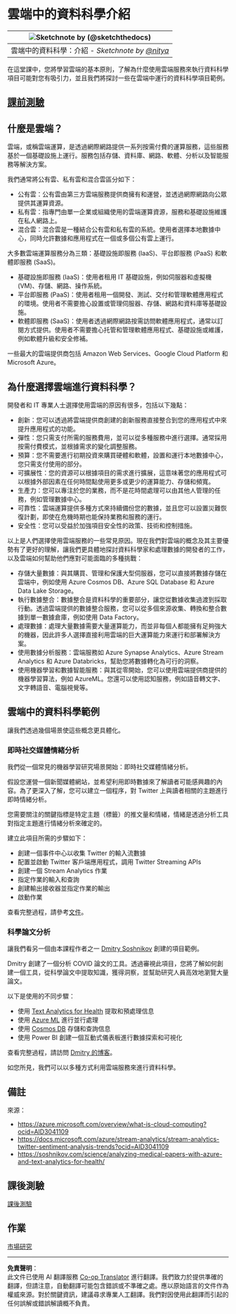 <!--
CO_OP_TRANSLATOR_METADATA:
{
  "original_hash": "408c55cab2880daa4e78616308bd5db7",
  "translation_date": "2025-08-27T09:37:19+00:00",
  "source_file": "5-Data-Science-In-Cloud/17-Introduction/README.md",
  "language_code": "mo"
}
-->
# 雲端中的資料科學介紹

|![ Sketchnote by [(@sketchthedocs)](https://sketchthedocs.dev) ](../../sketchnotes/17-DataScience-Cloud.png)|
|:---:|
| 雲端中的資料科學：介紹 - _Sketchnote by [@nitya](https://twitter.com/nitya)_ |

在這堂課中，您將學習雲端的基本原則，了解為什麼使用雲端服務來執行資料科學項目可能對您有吸引力，並且我們將探討一些在雲端中運行的資料科學項目範例。

## [課前測驗](https://purple-hill-04aebfb03.1.azurestaticapps.net/quiz/32)

## 什麼是雲端？

雲端，或稱雲端運算，是透過網際網路提供一系列按需付費的運算服務，這些服務基於一個基礎設施上運行。服務包括存儲、資料庫、網路、軟體、分析以及智能服務等解決方案。

我們通常將公有雲、私有雲和混合雲區分如下：

* 公有雲：公有雲由第三方雲端服務提供商擁有和運營，並透過網際網路向公眾提供其運算資源。
* 私有雲：指專門由單一企業或組織使用的雲端運算資源，服務和基礎設施維護在私人網路上。
* 混合雲：混合雲是一種結合公有雲和私有雲的系統。使用者選擇本地數據中心，同時允許數據和應用程式在一個或多個公有雲上運行。

大多數雲端運算服務分為三類：基礎設施即服務 (IaaS)、平台即服務 (PaaS) 和軟體即服務 (SaaS)。

* 基礎設施即服務 (IaaS)：使用者租用 IT 基礎設施，例如伺服器和虛擬機 (VM)、存儲、網路、操作系統。
* 平台即服務 (PaaS)：使用者租用一個開發、測試、交付和管理軟體應用程式的環境。使用者不需要擔心設置或管理伺服器、存儲、網路和資料庫等基礎設施。
* 軟體即服務 (SaaS)：使用者透過網際網路按需訪問軟體應用程式，通常以訂閱方式提供。使用者不需要擔心托管和管理軟體應用程式、基礎設施或維護，例如軟體升級和安全修補。

一些最大的雲端提供商包括 Amazon Web Services、Google Cloud Platform 和 Microsoft Azure。

## 為什麼選擇雲端進行資料科學？

開發者和 IT 專業人士選擇使用雲端的原因有很多，包括以下幾點：

* 創新：您可以透過將雲端提供商創建的創新服務直接整合到您的應用程式中來提升應用程式的功能。
* 彈性：您只需支付所需的服務費用，並可以從多種服務中進行選擇。通常採用按需付費模式，並根據需求的變化調整服務。
* 預算：您不需要進行初期投資來購買硬體和軟體，設置和運行本地數據中心，您只需支付使用的部分。
* 可擴展性：您的資源可以根據項目的需求進行擴展，這意味著您的應用程式可以根據外部因素在任何時間點使用更多或更少的運算能力、存儲和頻寬。
* 生產力：您可以專注於您的業務，而不是花時間處理可以由其他人管理的任務，例如管理數據中心。
* 可靠性：雲端運算提供多種方式來持續備份您的數據，並且您可以設置災難恢復計劃，即使在危機時期也能保持業務和服務的運行。
* 安全性：您可以受益於加強項目安全性的政策、技術和控制措施。

以上是人們選擇使用雲端服務的一些常見原因。現在我們對雲端的概念及其主要優勢有了更好的理解，讓我們更具體地探討資料科學家和處理數據的開發者的工作，以及雲端如何幫助他們應對可能面臨的多種挑戰：

* 存儲大量數據：與其購買、管理和保護大型伺服器，您可以直接將數據存儲在雲端中，例如使用 Azure Cosmos DB、Azure SQL Database 和 Azure Data Lake Storage。
* 執行數據整合：數據整合是資料科學的重要部分，讓您從數據收集過渡到採取行動。透過雲端提供的數據整合服務，您可以從多個來源收集、轉換和整合數據到單一數據倉庫，例如使用 Data Factory。
* 處理數據：處理大量數據需要大量運算能力，而並非每個人都能擁有足夠強大的機器，因此許多人選擇直接利用雲端的巨大運算能力來運行和部署解決方案。
* 使用數據分析服務：雲端服務如 Azure Synapse Analytics、Azure Stream Analytics 和 Azure Databricks，幫助您將數據轉化為可行的洞察。
* 使用機器學習和數據智能服務：與其從零開始，您可以使用雲端提供商提供的機器學習算法，例如 AzureML。您還可以使用認知服務，例如語音轉文字、文字轉語音、電腦視覺等。

## 雲端中的資料科學範例

讓我們透過幾個場景使這些概念更具體化。

### 即時社交媒體情緒分析

我們從一個常見的機器學習研究場景開始：即時社交媒體情緒分析。

假設您運營一個新聞媒體網站，並希望利用即時數據來了解讀者可能感興趣的內容。為了更深入了解，您可以建立一個程序，對 Twitter 上與讀者相關的主題進行即時情緒分析。

您需要關注的關鍵指標是特定主題（標籤）的推文量和情緒，情緒是透過分析工具對指定主題進行情緒分析來確定的。

建立此項目所需的步驟如下：

* 創建一個事件中心以收集 Twitter 的輸入流數據
* 配置並啟動 Twitter 客戶端應用程式，調用 Twitter Streaming APIs
* 創建一個 Stream Analytics 作業
* 指定作業的輸入和查詢
* 創建輸出接收器並指定作業的輸出
* 啟動作業

查看完整過程，請參考[文件](https://docs.microsoft.com/azure/stream-analytics/stream-analytics-twitter-sentiment-analysis-trends?WT.mc_id=academic-77958-bethanycheum&ocid=AID30411099)。

### 科學論文分析

讓我們看另一個由本課程作者之一 [Dmitry Soshnikov](http://soshnikov.com) 創建的項目範例。

Dmitry 創建了一個分析 COVID 論文的工具。透過審視此項目，您將了解如何創建一個工具，從科學論文中提取知識，獲得洞察，並幫助研究人員高效地瀏覽大量論文。

以下是使用的不同步驟：

* 使用 [Text Analytics for Health](https://docs.microsoft.com/azure/cognitive-services/text-analytics/how-tos/text-analytics-for-health?WT.mc_id=academic-77958-bethanycheum&ocid=AID3041109) 提取和預處理信息
* 使用 [Azure ML](https://azure.microsoft.com/services/machine-learning?WT.mc_id=academic-77958-bethanycheum&ocid=AID3041109) 進行並行處理
* 使用 [Cosmos DB](https://azure.microsoft.com/services/cosmos-db?WT.mc_id=academic-77958-bethanycheum&ocid=AID3041109) 存儲和查詢信息
* 使用 Power BI 創建一個互動式儀表板進行數據探索和可視化

查看完整過程，請訪問 [Dmitry 的博客](https://soshnikov.com/science/analyzing-medical-papers-with-azure-and-text-analytics-for-health/)。

如您所見，我們可以以多種方式利用雲端服務來進行資料科學。

## 備註

來源：
* https://azure.microsoft.com/overview/what-is-cloud-computing?ocid=AID3041109  
* https://docs.microsoft.com/azure/stream-analytics/stream-analytics-twitter-sentiment-analysis-trends?ocid=AID3041109  
* https://soshnikov.com/science/analyzing-medical-papers-with-azure-and-text-analytics-for-health/  

## 課後測驗

[課後測驗](https://purple-hill-04aebfb03.1.azurestaticapps.net/quiz/33)

## 作業

[市場研究](assignment.md)

---

**免責聲明**：  
此文件已使用 AI 翻譯服務 [Co-op Translator](https://github.com/Azure/co-op-translator) 進行翻譯。我們致力於提供準確的翻譯，但請注意，自動翻譯可能包含錯誤或不準確之處。應以原始語言的文件作為權威來源。對於關鍵資訊，建議尋求專業人工翻譯。我們對因使用此翻譯而引起的任何誤解或錯誤解讀概不負責。